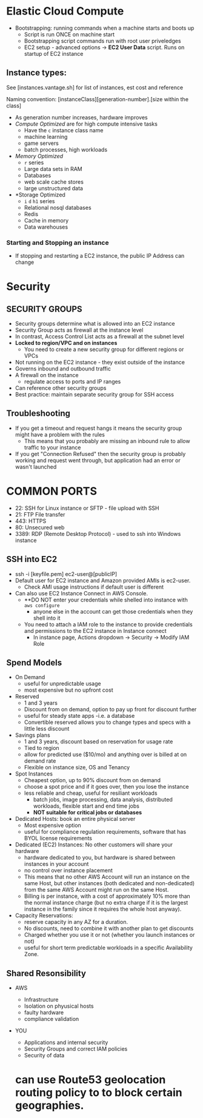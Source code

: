 # Elastic Cloud Compute

- Bootstrapping: running commands when a machine starts and boots up
  - Script is run ONCE on machine start
  - Bootstrapping script commands run with root user priveledges
  - EC2 setup - advanced options -> **EC2 User Data** script.  Runs on startup of EC2 instance

## Instance types:

See [instances.vantage.sh] for list of instances, est cost and reference

Naming convention: [instanceClass][generation-number].[size within the class]
  - As generation number increases, hardware improves
  - *Compute Optimized* are for high compute intensive tasks
    - Have the `c` instance class name
    - machine learning
    - game servers
    - batch processes, high workloads
  - *Memory Optimized*
    - `r` series
    - Large data sets in RAM
    - Databases
    - web scale cache stores
    - large unstructured data
  - *Storage Optimized
    - `i` `d` `h1` series
    - Relational nosql databases
    - Redis
    - Cache in memory
    - Data warehouses

### Starting and Stopping an instance
- If stopping and restarting a EC2 instance, the public IP Address can change

# Security

## SECURITY GROUPS
- Security groups determine what is allowed into an EC2 instance
- Security Group acts as firewall at the instance level
- In contrast, Access Control List acts as a firewall at the subnet level
- **Locked to region/VPC and on instances**
  - You need to create a new security group for different regions or VPCs
- Not running on the EC2 instance - they exist outside of the instance
- Governs inbound and outbound traffic
- A firewall on the instance
  - regulate access to ports and IP ranges
- Can reference other security groups
- Best practice: maintain separate security group for SSH access

## Troubleshooting
- If you get a timeout and request hangs it means the security group might have a problem with the rules
  - This means that you probably are missing an inbound rule to allow traffic to your instance
- If you get "Connection Refused" then the security group is probably working and request went through, but application had an error or wasn't launched

# COMMON PORTS
- 22: SSH for Linux instance or SFTP - file upload with SSH
- 21: FTP File transfer
- 443: HTTPS
- 80: Unsecured web
- 3389: RDP (Remote Desktop Protocol) - used to ssh into Windows instance


## SSH into EC2
- ssh -i [keyfile.pem] ec2-user@[publicIP]
- Default user for EC2 instance and Amazon provided AMIs is ec2-user.  
  - Check AMI usage instructions if default user is different
- Can also use EC2 Instance Connect in AWS Console.
  - **DO NOT enter your credentials while shelled into instance with `aws configure`
    - anyone else in the account can get those credentials when they shell into it
  - You need to attach a IAM role to the instance to provide credentials and permissions to the EC2 instance in Instance connect
    - In instance page, Actions dropdown -> Security -> Modify IAM Role


## Spend Models
- On Demand
  - useful for unpredictable usage
  - most expensive but no upfront cost
- Reserved
  - 1 and 3 years
  - Discount from on demand, option to pay up front for discount further
  - useful for steady state apps -i.e. a database
  - Convertible reserved allows you to change types and specs with a little less discount
- Savings plans
   - 1 and 3 years, discount based on reservation for usage rate
   - Tied to region
   - allow for predicted use ($10/mo) and anything over is billed at on demand rate
   - Flexible on instance size, OS and Tenancy
- Spot Instances
  - Cheapest option, up to 90% discount from on demand
  - choose a spot price and if it goes over, then you lose the instance
  - less reliable and cheap, useful for resiliant workloads
    - batch jobs, image processing, data analysis, distributed workloads, flexible start and end time jobs
    - **NOT suitable for critical jobs or databases**
- Dedicated Hosts: book an entire physical server
  - Most expensive option
  - useful for compliance regulation requirements, software that has BYOL license requirements
- Dedicated (EC2) Instances: No other customers will share your hardware
  - hardware dedicated to you, but hardware is shared between instances in your account
  - no control over instance placement
  - This means that no other AWS Account will run an instance on the same Host, but other instances (both dedicated and non-dedicated) from the same AWS Account might run on the same Host.
  - Billing is per instance, with a cost of approximately 10% more than the normal instance charge (but no extra charge if it is the largest instance in the family since it requires the whole host anyway).
- Capacity Reservations: 
  - reserve capacity in any AZ for a duration.
  - No discounts, need to combine it with another plan to get discounts
  - Charged whether you use it or not (whether you launch instances or not)
  - useful for short term predictable workloads in a specific Availability Zone.


## Shared Resonsibility
- AWS
  - Infrastructure
  - Isolation on phyusical hosts
  - faulty hardware
  - compliance validation
- YOU
  - Applications and internal security
  - Security Groups and correct IAM policies
  - Security of data

  # can use Route53 geolocation routing policy to to block certain geographies.


